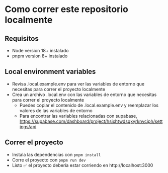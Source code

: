 # Como correr este repositorio localmente

## Requisitos

- Node version 18+ instalado
- pnpm version 8+ instalado

## Local environment variables

- Revisa .local.example.env para ver las variables de entorno que necesitas para correr el proyecto localmente
- Crea un archivo .local.env con las variables de entorno que necesitas para correr el proyecto localmente
  - Puedes copiar el contenido de .local.example.env y reemplazar los valores de las variables de entorno
  - Para encontrar las variables relacionadas con supabase, https://supabase.com/dashboard/project/hsixhtwdsgxyrknvciph/settings/api

## Correr el proyecto

- Instala las dependencias con `pnpm install`
- Corre el proyecto con `pnpm run dev`
- Listo ✅ el proyecto debería estar corriendo en http://localhost:3000
